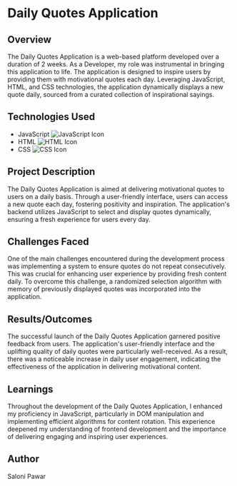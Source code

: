 # Daily Quotes Application

## Overview

The Daily Quotes Application is a web-based platform developed over a duration of 2 weeks. As a Developer, my role was instrumental in bringing this application to life. The application is designed to inspire users by providing them with motivational quotes each day. Leveraging JavaScript, HTML, and CSS technologies, the application dynamically displays a new quote daily, sourced from a curated collection of inspirational sayings.

## Technologies Used

- JavaScript ![JavaScript Icon](https://img.icons8.com/color/48/000000/javascript.png)
- HTML ![HTML Icon](https://img.icons8.com/color/48/000000/html-5.png)
- CSS ![CSS Icon](https://img.icons8.com/color/48/000000/css3.png)

## Project Description

The Daily Quotes Application is aimed at delivering motivational quotes to users on a daily basis. Through a user-friendly interface, users can access a new quote each day, fostering positivity and inspiration. The application's backend utilizes JavaScript to select and display quotes dynamically, ensuring a fresh experience for users every day.

## Challenges Faced

One of the main challenges encountered during the development process was implementing a system to ensure quotes do not repeat consecutively. This was crucial for enhancing user experience by providing fresh content daily. To overcome this challenge, a randomized selection algorithm with memory of previously displayed quotes was incorporated into the application.

## Results/Outcomes

The successful launch of the Daily Quotes Application garnered positive feedback from users. The application's user-friendly interface and the uplifting quality of daily quotes were particularly well-received. As a result, there was a noticeable increase in daily user engagement, indicating the effectiveness of the application in delivering motivational content.

## Learnings

Throughout the development of the Daily Quotes Application, I enhanced my proficiency in JavaScript, particularly in DOM manipulation and implementing efficient algorithms for content rotation. This experience deepened my understanding of frontend development and the importance of delivering engaging and inspiring user experiences.

## Author 
Saloni Pawar
